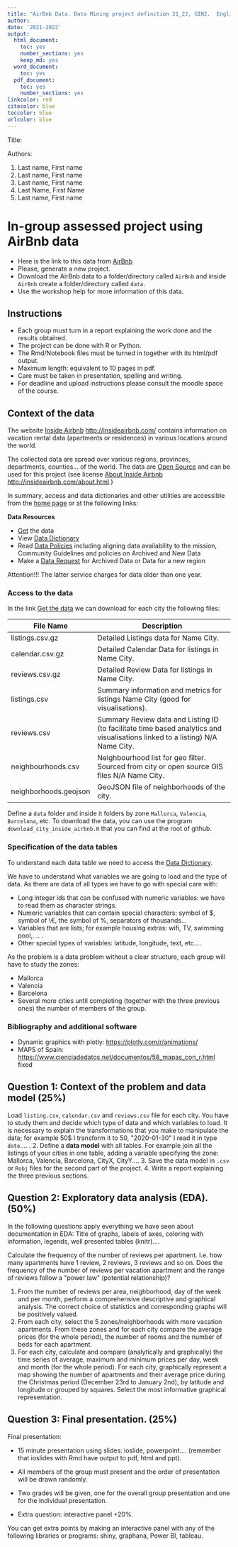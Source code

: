 ```yaml
---
title: "AirBnb Data. Data Mining project definition 21_22, GIN2.  English version"
author: 
date: '2021-2022'
output:
  html_document: 
    toc: yes
    number_sections: yes
    keep_md: yes
  word_document:
    toc: yes
  pdf_document:
    toc: yes
    number_sections: yes
linkcolor: red
citecolor: blue
toccolor: blue
urlcolor: blue
---
```



Title:

Authors:
 
1. Last name, First name
2. Last name, First name 
3. Last name, First name
4. Last Name, First Name
5. Last name, First name

# In-group assessed project using AirBnb data

* Here is the link to this data from [AirBnb](http://insideairbnb.com/get-the-data.html)
* Please, generate a new project. 
* Download the AirBnb data to a folder/directory called `AirBnb` and inside `AirBnb` create a folder/directory called `data`.
* Use the workshop help for more information of this data. 


## Instructions

* Each group must turn in a report explaining the work done and the results obtained.
* The project can be done with R or Python.
* The Rmd/Notebook files must be turned in together with its html/pdf output.
* Maximum length: equivalent to 10 pages in pdf.
* Care must be taken in presentation, spelling and writing.
* For deadline and upload instructions please consult the moodle space of the course.

## Context of the data 

The website [Inside Airbnb](http://insideairbnb.com/) http://insideairbnb.com/ contains information on vacation rental data (apartments or residences) in various locations around the world.

The collected data are spread over various regions, provinces, departments, counties... of the world. The data are [Open Source](https://www.redhat.com/es/topics/open-source/what-is-open-source) and can be used for this project (see license [About Inside Airbnb](/http://insideairbnb.com/about.html) http://insideairbnb.com/about.html.)

In summary, access and data dictionaries and other utilities are accessible from the [home page](http://insideairbnb.com/get-the-data.html) or at the following links:


**Data Resources**

* [Get](http://insideairbnb.com/get-the-data.html) the data
* View [Data Dictionary](https://docs.google.com/spreadsheets/d/1iWCNJcSutYqpULSQHlNyGInUvHg2BoUGoNRIGa6Szc4/edit#gid=982310896)
* Read [Data Policies](http://insideairbnb.com/data-policies.html) including aligning data availability to the mission, Community Guidelines and policies on Archived and New Data
* Make a [Data Request](http://insideairbnb.com/data-requests.html) for Archived Data or Data for a new region


Attention!!! The latter service charges for data older than one year.


### Access to the data

In the link [Get the data](http://insideairbnb.com/get-the-data.html) we can download for each city the following files:


| File Name | Description| 
----------------|------------| 
| listings.csv.gz | Detailed Listings data for Name City. 
| calendar.csv.gz | Detailed Calendar Data for listings in Name City.| | 
| reviews.csv.gz | Detailed Review Data for listings in Name City.| | | reviews.csv.gz | Detailed Review Data for listings in Name City.| | 
| listings.csv | Summary information and metrics for listings Name City (good for visualisations).| | | reviews.csv.gz | Summary information and metrics for listings Name City (good for visualisations).| | 
| reviews.csv | Summary Review data and Listing ID (to facilitate time based analytics and visualisations linked to a listing) N/A Name City.| | 
| neighbourhoods.csv | Neighbourhood list for geo filter. Sourced from city or open source GIS files N/A Name City. |  	
| neighborhoods.geojson | GeoJSON file of neighborhoods of the city.| | | neighborhoods.geojson | GeoJSON file of neighborhoods of the city. 


Define a `data` folder and inside it folders by zone `Mallorca`, `Valencia`, `Barcelona`, etc. To download the data, you can use the program `download_city_inside_airbnb.R` that you can find at the root of github.

### Specification of the data tables

To understand each data table we need to access the [Data Dictionary](https://docs.google.com/spreadsheets/d/1iWCNJcSutYqpULSQHlNyGInUvHg2BoUGoNRIGa6Szc4/edit#gid=982310896).

We have to understand what variables we are going to load and the type of data. As there are data of all types we have to go with special care with:

* Long integer ids that can be confused with numeric variables: we have to read them as character strings.
* Numeric variables that can contain special characters: symbol of \$, symbol of \€, the symbol of \%, separators of thousands...
* Variables that are lists; for example housing extras: wifi, TV, swimming pool,.... .
* Other special types of variables: latitude, longitude, text, etc.... 

As the problem is a data problem without a clear structure, each group will have to study the zones:

* Mallorca
* Valencia
* Barcelona
* Several more cities until completing (together with the three previous ones) the number of members of the group.


### Bibliography and additional software 


* Dynamic graphics with plotly: https://plotly.com/r/animations/
* MAPS of Spain: https://www.cienciadedatos.net/documentos/58_mapas_con_r.html fixed



## Question 1: Context of the problem and data model (25%)

Load `listing.csv`, `calendar.csv` and `reviews.csv` file for each city. You have to study them and decide which type of data and which variables to load. It is necessary to explain the transformations that you make to manipulate the data; for example 50$ I transform it to 50, "2020-01-30" I read it in type `date`.... .
2. Define a **data model** with all tables. For example join all the listings of your cities in one table, adding a variable specifying the zone: Mallorca, Valencia, Barcelona, CityX, CityY....
3. Save the data model in `.csv` or `Robj` files for the second part of the project.
4. Write a report explaining the three previous sections.





## Question 2: Exploratory data analysis (EDA). (50%)

In the following questions apply everything we have seen about documentation in EDA: Title of graphs, labels of axes, coloring with information, legends, well presented tables (knitr)....

Calculate the frequency of the number of reviews per apartment. I.e. how many apartments have 1 review, 2 reviews, 3 reviews and so on. Does the frequency of the number of reviews per vacation apartment and the range of reviews follow a "power law" (potential relationship)?
1. From the number of reviews per area, neighborhood, day of the week and per month, perform a comprehensive descriptive and graphical analysis. The correct choice of statistics and corresponding graphs will be positively valued.
2. From each city, select the 5 zones/neighborhoods with more vacation apartments. From these zones and for each city compare the average prices (for the whole period), the number of rooms and the number of beds for each apartment.
3. For each city, calculate and compare (analytically and graphically) the time series of average, maximum and minimum prices per day, week and month (for the whole period).
For each city, graphically represent a map showing the number of apartments and their average price during the Christmas period (December 23rd to January 2nd), by latitude and longitude or grouped by squares. Select the most informative graphical representation.


## Question 3: Final presentation. (25%)


Final presentation:

* 15 minute presentation using slides: ioslide, powerpoint.... (remember that ioslides with Rmd have output to pdf, html and ppt).
* All members of the group must present and the order of presentation will be drawn randomly.
* Two grades will be given, one for the overall group presentation and one for the individual presentation.


* Extra question: interactive panel +20%.

You can get extra points by making an interactive panel with any of the following libraries or programs: shiny, graphana, Power BI, tableau.

